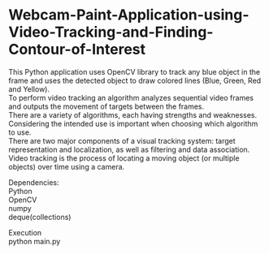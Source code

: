 # Webcam-Paint-Application-using-Video-Tracking-and-Finding-Contour-of-Interest

This Python application uses OpenCV library to track any blue object in the frame and uses the detected object to draw colored lines (Blue, Green, Red and Yellow).<br>
To perform video tracking an algorithm analyzes sequential video frames and outputs the movement of targets between the frames.<br>
There are a variety of algorithms, each having strengths and weaknesses. Considering the intended use is important when choosing which algorithm to use.<br> 
There are two major components of a visual tracking system: target representation and localization, as well as filtering and data association.<br>
Video tracking is the process of locating a moving object (or multiple objects) over time using a camera.<br>
 
Dependencies:<br>
Python<br>
OpenCV<br>
numpy<br>
deque(collections)<br>

Execution<br>
python main.py
